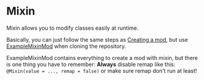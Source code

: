 # Mixin

Mixin allows you to modify classes easily at runtime.

Basically, you can just follow the same steps as [Creating a mod](../../getting-started/creating-a-mod/),
but use [ExampleMixinMod](https://github.com/BlueberryMC/ExampleMixinMod) when cloning the repository.

ExampleMixinMod contains everything to create a mod with mixin, but there is one thing you have to remember:
**Always** disable remap like this: `@Mixin(value = ..., remap = false)` or make sure remap don't run at least!
